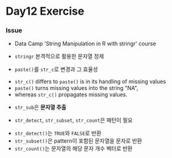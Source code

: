 # Day12 Exercise

### Issue

* Data Camp 'String Manipulation in R with stringr' course

* `stringr` 본격적으로 활용한 문자열 정제 

* `paste()`를 `str_c`로 변경과 그 효율성  
 +  `str_c()` differs to `paste()` is in its handling of missing values
 +  `paste()` turns missing values into the string "NA", 
 +   whereas `str_c()` propagates missing values. 

* `str_sub`은 **문자열 추출**

* `str_detect`, `str_subset`, `str_count`은 패턴이 필요
 + `str_detect()`는 `TRUE`와 `FALSE`로 반환
 + `str_subset()`은 pattern이 포함된 문자열을 문자로 반환
 + `str_count()`는 문자열의 해당 문자 개수 벡터로 반환
